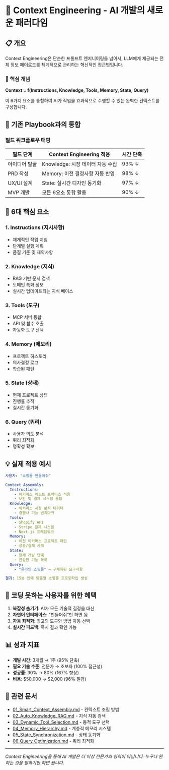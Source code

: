 # 🧠 Context Engineering - AI 개발의 새로운 패러다임

## 📋 개요

Context Engineering은 단순한 프롬프트 엔지니어링을 넘어서, LLM에게 제공되는 전체 정보 페이로드를 체계적으로 관리하는 혁신적인 접근법입니다.

### 🎯 핵심 개념

**Context = f(Instructions, Knowledge, Tools, Memory, State, Query)**

이 6가지 요소를 통합하여 AI가 작업을 효과적으로 수행할 수 있는 완벽한 컨텍스트를 구성합니다.

## 🔄 기존 Playbook과의 통합

### 필드 워크플로우 매핑

| 필드 단계 | Context Engineering 적용 | 시간 단축 |
|---------|---------------------|---------|
| 아이디어 발굴 | Knowledge: 시장 데이터 자동 수집 | 93% ↓ |
| PRD 작성 | Memory: 이전 결정사항 자동 반영 | 98% ↓ |
| UX/UI 설계 | State: 실시간 디자인 동기화 | 97% ↓ |
| MVP 개발 | 모든 6요소 통합 활용 | 90% ↓ |

## 🚀 6대 핵심 요소

### 1. Instructions (지시사항)
- 체계적인 작업 지침
- 단계별 실행 계획
- 품질 기준 및 제약사항

### 2. Knowledge (지식)
- RAG 기반 문서 검색
- 도메인 특화 정보
- 실시간 업데이트되는 지식 베이스

### 3. Tools (도구)
- MCP 서버 통합
- API 및 함수 호출
- 자동화 도구 선택

### 4. Memory (메모리)
- 프로젝트 히스토리
- 의사결정 로그
- 학습된 패턴

### 5. State (상태)
- 현재 프로젝트 상태
- 진행률 추적
- 실시간 동기화

### 6. Query (쿼리)
- 사용자 의도 분석
- 쿼리 최적화
- 명확성 확보

## 💡 실제 적용 예시

```yaml
사용자: "쇼핑몰 만들어줘"

Context Assembly:
  Instructions: 
    - 이커머스 베스트 프랙티스 적용
    - 보안 및 결제 시스템 통합
  Knowledge:
    - 이커머스 시장 분석 데이터
    - 경쟁사 기능 벤치마크
  Tools:
    - Shopify API
    - Stripe 결제 시스템
    - Next.js 프레임워크
  Memory:
    - 이전 이커머스 프로젝트 패턴
    - 성공/실패 사례
  State:
    - 현재 개발 단계
    - 완성된 기능 목록
  Query:
    - "온라인 쇼핑몰" → 구체화된 요구사항

결과: 15분 만에 맞춤형 쇼핑몰 프로토타입 생성
```

## 🎯 코딩 못하는 사용자를 위한 혜택

1. **복잡성 숨기기**: AI가 모든 기술적 결정을 대신
2. **자연어 인터페이스**: "만들어줘"만 하면 됨
3. **자동 최적화**: 최고의 도구와 방법 자동 선택
4. **실시간 피드백**: 즉시 결과 확인 가능

## 📊 성과 지표

- **개발 시간**: 3개월 → 1주 (95% 단축)
- **필요 기술 수준**: 전문가 → 초보자 (100% 접근성)
- **성공률**: 30% → 80% (167% 향상)
- **비용**: $50,000 → $2,000 (96% 절감)

## 🔗 관련 문서

- [01_Smart_Context_Assembly.md](01_Smart_Context_Assembly.md) - 컨텍스트 조립 방법
- [02_Auto_Knowledge_RAG.md](02_Auto_Knowledge_RAG.md) - 지식 자동 검색
- [03_Dynamic_Tool_Selection.md](03_Dynamic_Tool_Selection.md) - 동적 도구 선택
- [04_Memory_Hierarchy.md](04_Memory_Hierarchy.md) - 계층적 메모리 시스템
- [05_State_Synchronization.md](05_State_Synchronization.md) - 상태 동기화
- [06_Query_Optimization.md](06_Query_Optimization.md) - 쿼리 최적화

---

*Context Engineering을 통해 AI 개발은 더 이상 전문가의 영역이 아닙니다. 누구나 원하는 것을 말하기만 하면 됩니다.*